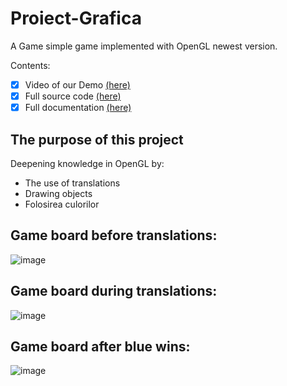 # Proiect-Grafica

A Game simple game implemented with OpenGL newest version.

Contents:
- [x] Video of our Demo [(here)](https://youtu.be/B3KCT0iciRw)
- [x] Full source code [(here)](../main/Lab1LinteRobert/proiectGrafica.cpp)
- [x] Full documentation [(here)](../main/Documentation.pdf)

## The purpose of this project
Deepening knowledge in OpenGL by:
- The use of translations
- Drawing objects
- Folosirea culorilor

## Game board before translations:
![image](https://user-images.githubusercontent.com/73616883/199439867-1adb22e8-4df2-4f06-b803-42436d0732ac.png)

## Game board during translations:
![image](https://user-images.githubusercontent.com/73616883/199438456-c2ee53e1-1098-4831-9bae-213507179d4b.png)

## Game board after blue wins:
![image](https://user-images.githubusercontent.com/73616883/199438665-3ea18500-5053-45c1-abb2-94a950114e94.png)
